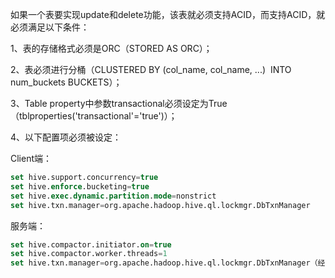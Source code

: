 如果一个表要实现update和delete功能，该表就必须支持ACID，而支持ACID，就必须满足以下条件：

1、表的存储格式必须是ORC（STORED AS ORC）；

2、表必须进行分桶（CLUSTERED BY (col_name, col_name, ...)  INTO num_buckets BUCKETS）；

3、Table property中参数transactional必须设定为True（tblproperties('transactional'='true')）；

4、以下配置项必须被设定：

Client端：
```sql
set hive.support.concurrency=true
set hive.enforce.bucketing=true
set hive.exec.dynamic.partition.mode=nonstrict
set hive.txn.manager=org.apache.hadoop.hive.ql.lockmgr.DbTxnManager
```
服务端：
```sql
set hive.compactor.initiator.on=true
set hive.compactor.worker.threads=1
set hive.txn.manager=org.apache.hadoop.hive.ql.lockmgr.DbTxnManager（经过测试，服务端也需要设定该配置项）
```